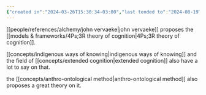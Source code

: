 ```yaml
---
{"created in":"2024-03-26T15:30:34-03:00","last tended to":"2024-08-19T03:05:41-03:00","tags":["🌱"],"dg-publish":true,"relevancescore":94,"permalink":"/concepts/ways-of-knowing/","dgPassFrontmatter":true,"created":"2024-03-26T15:30:34.109-03:00","updated":"2024-09-07T20:23:12.210-03:00"}
---
```


[[people/references/alchemy/john vervaeke\|john vervaeke]] proposes the [[models & frameworks/4Ps;3R theory of cognition\|4Ps;3R theory of cognition]].

[[concepts/indigenous ways of knowing\|indigenous ways of knowing]] and the field of [[concepts/extended cognition\|extended cognition]] also have a lot to say on that.

the [[concepts/anthro-ontological method\|anthro-ontological method]] also proposes a great theory on it.